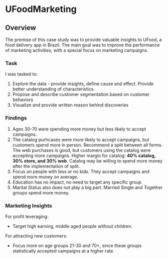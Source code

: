 # UFoodMarketing


## Overview

The premise of this case study was to provide valuable insights to UFood, a food delivery app in Brazil. The main goal was to improve the performance of marketing activities, with a special focus on marketing campaigns. 

### Task

I was tasked to: 

1. Explore the data - provide insights, define cause and effect. Provide better understanding of characteristics.
2. Propose and describe customer segmentation based on customer behaviors
3. Visualize and provide written reason behind discoveries

### Findings

1. Ages 30-70 were spending more money but less likely to accept campaigns.
2. The catalog purhcases were more likely to accept campaigns, but customers spend more in person. Recommend a split between all forms. The web purchases is good, but customers using the catalog were accepting more campaigns. Higher margin for catalog: **40% catalog, 30% store, and 30% web**. Catalog may be willing to spend more money after the implementation of split.
3. Focus on people with less or no kids. They accept campaigns and spend more money on average.
4. Education has no impact, no need to target any specific group
5. Marital Status also does not play a big part. Married Single and Together groups spend more money.

### Marketing Insights

For profit leveraging:
+ Target high earning, middle aged people without children.

For attracting new customers:
+ Focus more on age groups 21-30 and 70+, since these groups statistically accepted campaigns at a higher rate.

